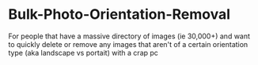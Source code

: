 # Bulk-Photo-Orientation-Removal
For people that have a massive directory of images (ie 30,000+) and want to quickly delete or remove any images that aren't of a certain orientation type (aka landscape vs portait) with a crap pc
